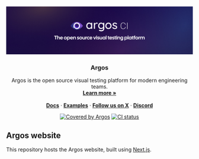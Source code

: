 <p align="center">
  <a href="https://argos-ci.com/?utm_source=github&utm_medium=logo" target="_blank">
  <img src="https://raw.githubusercontent.com/argos-ci/argos/main/resources/logos/github-readme-banner.jpg">
  </a>
</p>

<h3 align="center">Argos</h3>

<p align="center">
  Argos is the open source visual testing platform for modern engineering teams.
  <br />
  <a href="https://argos-ci.com"><strong>Learn more »</strong></a>
  <br />
  <br />
  <a href="https://argos-ci.com/docs"><strong>Docs</strong></a> ·
  <a href="https://github.com/argos-ci/argos-javascript/tree/main/examples"><strong>Examples</strong></a> ·
  <a href="https://x.com/argos_ci"><strong>Follow us on X</strong></a> ·
  <a href="https://argos-ci.com/discord"><strong>Discord</strong></a>
</p>

<p align="center">
  <a href="https://app.argos-ci.com/argos-ci/argos/reference"><img src="https://argos-ci.com/badge.svg" alt="Covered by Argos"></a>
  <a href="https://github.com/argos-ci/argos/actions/workflows/ci.yml">
    <img src="https://github.com/argos-ci/argos/actions/workflows/ci.yml/badge.svg" alt="CI status" />
  </a>
</p>

## Argos website

This repository hosts the Argos website, built using [Next.js](https://nextjs.org/).
